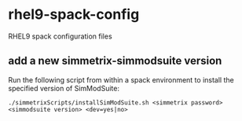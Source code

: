 # rhel9-spack-config
RHEL9 spack configuration files

## add a new simmetrix-simmodsuite version

Run the following script from within a spack environment to install the
specified version of SimModSuite:

```
./simmetrixScripts/installSimModSuite.sh <simmetrix password> <simmodsuite version> <dev=yes|no>
```

